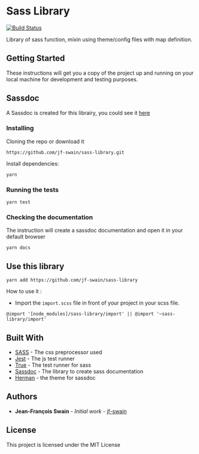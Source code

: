 # Sass Library

[![Build Status](https://travis-ci.org/jf-swain/sass-library.svg?branch=master)](https://travis-ci.org/jf-swain/sass-library)

Library of sass function, mixin using theme/config files with map definition.

## Getting Started

These instructions will get you a copy of the project up and running on your local machine for development and testing purposes.

## Sassdoc

A Sassdoc is created for this librairy, you could see it [here](http://sass-library.swain-creative.com/)

### Installing

Cloning the repo or download it

```
https://github.com/jf-swain/sass-library.git
```

Install dependencies:

```
yarn
```

### Running the tests

```
yarn test
```

### Checking the documentation

The instruction will create a sassdoc documentation and open it in your default browser

```
yarn docs
```
## Use this library

```
yarn add https://github.com/jf-swain/sass-library

```

How to use it :

* Import the `import.scss` file in front of your project in your scss file.


```
@import '[node_modules]/sass-library/import' || @import '~sass-library/import'
```


## Built With

* [SASS](https://sass-lang.com/) - The css preprocessor used
* [Jest](https://jestjs.io/) - The js test runner
* [True](http://oddbird.net/true/) - The test runner for sass
* [Sassdoc](http://sassdoc.com/) - The library to create sass documentation
* [Herman](https://github.com/oddbird/sassdoc-theme-herman) - the theme for sassdoc

## Authors

* **Jean-François Swain** - *Initial work* - [jf-swain](https://github.com/jf-swain)


## License

This project is licensed under the MIT License
